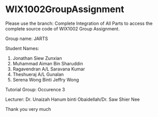 # WIX1002GroupAssignment
 
Please use the branch: Complete Integration of All Parts to access the complete source code of WIX1002 Group Assignment. 

Group name: JARTS

Student Names:
1.	Jonathan Siew Zunxian
2.	Muhammad Aiman Bin Sharuddin
3.	Ragavendran A/L Saravana Kumar
4.	Theshueraj A/L Gunalan
5.	Serena Wong Binti Jeffry Wong 

Tutorial Group: Occurence 3

Lecturer: Dr. Unaizah Hanum binti Obaidellah/Dr. Saw Shier Nee

Thank you very much 
